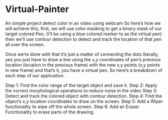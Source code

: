 # Virtual-Painter
An simple project detect color in an video using webcam
So here’s how we will achieve this, first, we will use color masking to get a binary mask of our target colored Pen, (I’ll be using a blue colored marker to as the virtual pen) then we’ll use contour detection to detect and track the location of that pen all over the screen.

Once we’re done with that it’s just a matter of connecting the dots literally, yes you just have to draw a line using the x,y coordinates of pen’s previous location (location in the previous frame) with the new x,y points (x,y points in new frame) and that’s it, you have a virtual pen.
So here’s a breakdown of each step of our application.

Step 1: Find the color range of the target object and save it.
Step 2: Apply the correct morphological operations to reduce noise in the video
Step 3: Detect and track the colored object with contour detection.
Step 4: Find the object’s x,y location coordinates to draw on the screen.
Step 5: Add a Wiper functionality to wipe off the whole screen.
Step 6: Add an Eraser Functionality to erase parts of the drawing.
